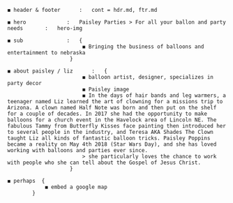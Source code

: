 	◼︎ header & footer		:	cont = hdr.md, ftr.md 

	◼︎ hero				:	Paisley Parties > For all your ballon and party needs		:	hero-img

	◼︎ sub				: 	{
							◼︎ Bringing the business of balloons and entertainment to nebraska
						}
  
	◼︎ about paisley / liz 		: 	{ 
							◼︎ balloon artist, designer, specializes in party decor 
							◼︎ Paisley image
							◼︎ In the days of hair bands and leg warmers, a teenager named Liz learned the art of clowning for a missions trip to Arizona. A clown named Half Note was born and then put on the shelf for a couple of decades. In 2017 she had the opportunity to make balloons for a church event in the Havelock area of Lincoln NE. The fabulous Tammy from Butterfly Kisses face painting then introduced her to several people in the industry, and Teresa AKA Shades The Clown taught Liz all kinds of fantastic balloon tricks. Paisley Poppins became a reality on May 4th 2018 (Star Wars Day), and she has loved working with balloons and parties ever since.
							> she particularly loves the chance to work with people who she can tell about the Gospel of Jesus Christ.	
						}

	◼︎ perhaps	{
				◼︎ embed a google map 
			}
 


